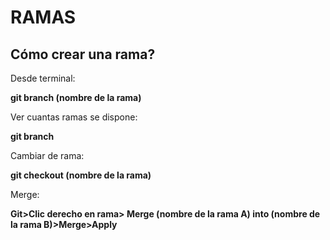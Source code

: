 # RAMAS
## Cómo crear una rama?


Desde terminal: 

**git branch (nombre de la rama)**

Ver cuantas ramas se dispone: 

**git branch**

Cambiar de rama:

**git checkout (nombre de la rama)**

Merge:

**Git>Clic derecho en rama> Merge (nombre de la rama A) into (nombre de la rama B)>Merge>Apply**
